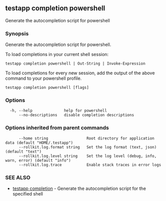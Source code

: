 ## testapp completion powershell

Generate the autocompletion script for powershell

### Synopsis

Generate the autocompletion script for powershell.

To load completions in your current shell session:

	testapp completion powershell | Out-String | Invoke-Expression

To load completions for every new session, add the output of the above command
to your powershell profile.


```
testapp completion powershell [flags]
```

### Options

```
  -h, --help              help for powershell
      --no-descriptions   disable completion descriptions
```

### Options inherited from parent commands

```
      --home string                 Root directory for application data (default "HOME/.testapp")
      --rollkit.log.format string   Set the log format (text, json) (default "text")
      --rollkit.log.level string    Set the log level (debug, info, warn, error) (default "info")
      --rollkit.log.trace           Enable stack traces in error logs
```

### SEE ALSO

* [testapp completion](testapp_completion.md)	 - Generate the autocompletion script for the specified shell
